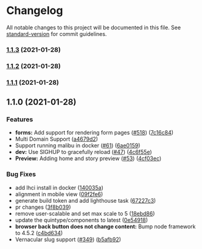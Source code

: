 # Changelog

All notable changes to this project will be documented in this file. See [standard-version](https://github.com/conventional-changelog/standard-version) for commit guidelines.

### [1.1.3](https://github.com/quintype/malibu/compare/v1.1.2...v1.1.3) (2021-01-28)

### [1.1.2](https://github.com/quintype/malibu/compare/v1.1.1...v1.1.2) (2021-01-28)

### [1.1.1](https://github.com/quintype/malibu/compare/v1.1.0...v1.1.1) (2021-01-28)

## 1.1.0 (2021-01-28)


### Features

* **forms:** Add support for rendering form pages ([#518](https://github.com/quintype/malibu/issues/518)) ([7c16c84](https://github.com/quintype/malibu/commit/7c16c846464dd9cfb9e8017e4913c43ebbd12e6c))
* Multi Domain Support ([a4679d2](https://github.com/quintype/malibu/commit/a4679d2c12f7e1e9642644fab873ed3b2cdcb4fc))
* Support running malibu in docker ([#61](https://github.com/quintype/malibu/issues/61)) ([6ae0159](https://github.com/quintype/malibu/commit/6ae015931c6aeb1833dd4c4b3143deee6eb87d6c))
* **dev:** Use SIGHUP to gracefully reload ([#47](https://github.com/quintype/malibu/issues/47)) ([4c6f55e](https://github.com/quintype/malibu/commit/4c6f55e951187edf31e8b1efeb5fb744caf732b9))
* **Preview:** Adding home and story preview ([#53](https://github.com/quintype/malibu/issues/53)) ([4cf03ec](https://github.com/quintype/malibu/commit/4cf03ec7c70699e7f6c2006c74b41e5095991587))


### Bug Fixes

* add lhci install in docker ([140035a](https://github.com/quintype/malibu/commit/140035ac2804176cef05038b6bbb6adfd4063e91))
* alignment in mobile view ([09f2fe6](https://github.com/quintype/malibu/commit/09f2fe6c61c2b84006e38106adc446b3971b6f07))
* generate build token and add lighthouse task ([67227c3](https://github.com/quintype/malibu/commit/67227c360dfbb69cb9806b72e210fbd913686e41))
* pr changes ([3f8b039](https://github.com/quintype/malibu/commit/3f8b0393d6863adb56f3a5e4ec17ca2ac72965d3))
* remove user-scalable and set max scale to 5 ([18ebd86](https://github.com/quintype/malibu/commit/18ebd86008c269aceb98971af5a4303c52b54a4b))
* update the quintype/components to latest ([0e54918](https://github.com/quintype/malibu/commit/0e54918db7de1b2738fe48b3c54718150fc4b39a))
* **browser back button does not change content:** Bump node framework to 4.5.2 ([c4bd634](https://github.com/quintype/malibu/commit/c4bd634530ca6045a6a330cae178604294062f51))
* Vernacular slug support ([#349](https://github.com/quintype/malibu/issues/349)) ([b5afb92](https://github.com/quintype/malibu/commit/b5afb92b2ad6d715100d7e2259a2691a782787c8))
